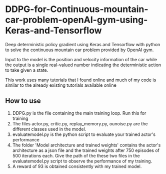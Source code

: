 # DDPG-for-Continuous-mountain-car-problem-openAI-gym-using-Keras-and-Tensorflow

Deep deterministic policy gradient using Keras and Tensorflow with python to solve the continuous mountain car problem provided
by OpenAI gym.

Input to the model is the position and velocity information of the car while the output is a single real-valued number indicating
the deterministic action to take given a state.

This work uses many tutorials that I found online and much of my code is similar to the already existing tutorials available online


## How to use

1) DDPG.py is the file containing the main training loop. Run this for training
2) The files actor.py, critic.py, replay_memory.py, ounoise.py are the different classes used in the model.
3) evaluatemodel.py is the python script to evaluate your trained actor's performance
4) The folder 'Model architecture and trained weights' contains the actor's architecture as a json file and the trained weights after 750 episodes of 500 iterations each. Give the path of the these two files in the evaluatemodel.py script to observe the performance of my training.
5) A reward of 93 is obtained consistently with my trained model.

